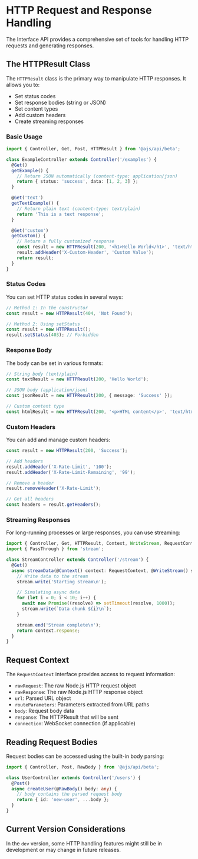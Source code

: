 # HTTP Request and Response Handling

The Interface API provides a comprehensive set of tools for handling HTTP requests and generating responses.

## The HTTPResult Class

The `HTTPResult` class is the primary way to manipulate HTTP responses. It allows you to:

- Set status codes
- Set response bodies (string or JSON)
- Set content types
- Add custom headers
- Create streaming responses

### Basic Usage

```typescript
import { Controller, Get, Post, HTTPResult } from '@ajs/api/beta';

class ExampleController extends Controller('/examples') {
  @Get()
  getExample() {
    // Return JSON automatically (content-type: application/json)
    return { status: 'success', data: [1, 2, 3] };
  }

  @Get('text')
  getTextExample() {
    // Return plain text (content-type: text/plain)
    return 'This is a text response';
  }

  @Get('custom')
  getCustom() {
    // Return a fully customized response
    const result = new HTTPResult(200, '<h1>Hello World</h1>', 'text/html');
    result.addHeader('X-Custom-Header', 'Custom Value');
    return result;
  }
}
```

### Status Codes

You can set HTTP status codes in several ways:

```typescript
// Method 1: In the constructor
const result = new HTTPResult(404, 'Not Found');

// Method 2: Using setStatus
const result = new HTTPResult();
result.setStatus(403); // Forbidden
```

### Response Body

The body can be set in various formats:

```typescript
// String body (text/plain)
const textResult = new HTTPResult(200, 'Hello World');

// JSON body (application/json)
const jsonResult = new HTTPResult(200, { message: 'Success' });

// Custom content type
const htmlResult = new HTTPResult(200, '<p>HTML content</p>', 'text/html');
```

### Custom Headers

You can add and manage custom headers:

```typescript
const result = new HTTPResult(200, 'Success');

// Add headers
result.addHeader('X-Rate-Limit', '100');
result.addHeader('X-Rate-Limit-Remaining', '99');

// Remove a header
result.removeHeader('X-Rate-Limit');

// Get all headers
const headers = result.getHeaders();
```

### Streaming Responses

For long-running processes or large responses, you can use streaming:

```typescript
import { Controller, Get, HTTPResult, Context, WriteStream, RequestContext } from '@ajs/api/beta';
import { PassThrough } from 'stream';

class StreamController extends Controller('/stream') {
  @Get()
  async streamData(@Context() context: RequestContext, @WriteStream() stream: PassThrough) {
    // Write data to the stream
    stream.write('Starting stream\n');

    // Simulating async data
    for (let i = 0; i < 10; i++) {
      await new Promise((resolve) => setTimeout(resolve, 1000));
      stream.write(`Data chunk ${i}\n`);
    }

    stream.end('Stream complete\n');
    return context.response;
  }
}
```

## Request Context

The `RequestContext` interface provides access to request information:

- `rawRequest`: The raw Node.js HTTP request object
- `rawResponse`: The raw Node.js HTTP response object
- `url`: Parsed URL object
- `routeParameters`: Parameters extracted from URL paths
- `body`: Request body data
- `response`: The HTTPResult that will be sent
- `connection`: WebSocket connection (if applicable)

## Reading Request Bodies

Request bodies can be accessed using the built-in body parsing:

```typescript
import { Controller, Post, RawBody } from '@ajs/api/beta';

class UserController extends Controller('/users') {
  @Post()
  async createUser(@RawBody() body: any) {
    // body contains the parsed request body
    return { id: 'new-user', ...body };
  }
}
```

## Current Version Considerations

In the `dev` version, some HTTP handling features might still be in development or may change in future releases.
